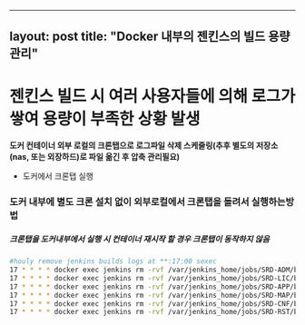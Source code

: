 
---
layout: post
title:  "Docker 내부의 젠킨스의 빌드 용량관리"
---

# 젠킨스 빌드 시 여러 사용자들에 의해 로그가 쌓여 용량이 부족한 상황 발생

**도커 컨테이너 외부 로컬의 크론탭으로 로그파일 삭제 스케줄링(추후 별도의 저장소(nas, 또는 외장하드)로 파일 옮긴 후 압축 관리필요)**

- 도커에서 크론탭 실행
### 도커 내부에 별도 크론 설치 없이 외부로컬에서 크론탭을 돌려서 실행하는방법
##### 크론탭을 도커내부에서 실행 시 컨테이너 재시작 할 경우 크론탭이 동작하지 않음

```bash
#houly remove jenkins builds logs at **:17:00 sexec
17 * * * * docker exec jenkins rm -rvf /var/jenkins_home/jobs/SRD-ADM/builds >> /cronLog/cronADM.log 2>&1
17 * * * * docker exec jenkins rm -rvf /var/jenkins_home/jobs/SRD-LIC/builds >> /cronLog/cronLIC.log 2>&1
17 * * * * docker exec jenkins rm -rvf /var/jenkins_home/jobs/SRD-APP/builds >> /cronLog/cronAPP.log 2>&1
17 * * * * docker exec jenkins rm -rvf /var/jenkins_home/jobs/SRD-MAP/builds >> /cronLog/cronMAP.log 2>&1
17 * * * * docker exec jenkins rm -rvf /var/jenkins_home/jobs/SRD-CNF/builds >> /cronLog/cronCNF.log 2>&1
17 * * * * docker exec jenkins rm -rvf /var/jenkins_home/jobs/SRD-RST/builds >> /cronLog/cronRST.log 2>&1
```
